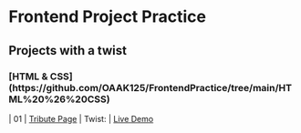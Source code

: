 # Frontend Project Practice 
<h2>Projects with a twist  </h2>
<h3> [HTML & CSS](https://github.com/OAAK125/FrontendPractice/tree/main/HTML%20%26%20CSS)</h3>
                                                                   
| 01  | [Tribute Page](https://github.com/OAAK125/FrontendPractice/tree/main/HTML%20%26%20CSS/TributePage) | Twist:                        | [Live Demo](https://50projects50days.com/projects/expanding-cards/)               
